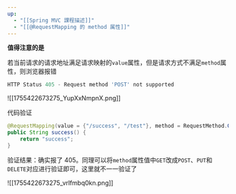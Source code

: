 ```yaml
---
up:
  - "[[Spring MVC 課程描述]]"
  - "[[@RequestMapping 的 method 属性]]"
---
```

**值得注意的是**

若当前请求的请求地址满足请求映射的`value`属性，但是请求方式不满足`method`属性，则浏览器报错

```js
HTTP Status 405 - Request method 'POST' not supported
```

![[1755422673275_YupXxNmpnX.png]]

代码验证

```java
@RequestMapping(value = {"/success", "/test"}, method = RequestMethod.GET)
public String success() {
    return "success";
}
```

验证结果：确实报了 405。同理可以将`method`属性值中`GET`改成`POST`、`PUT`和`DELETE`对应进行验证即可，这里就不一一验证了

![[1755422673275_vrlfmbq0kn.png]]